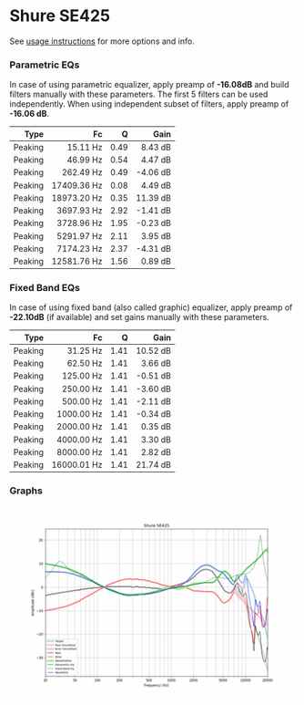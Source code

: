 # Shure SE425
See [usage instructions](https://github.com/jaakkopasanen/AutoEq#usage) for more options and info.

### Parametric EQs
In case of using parametric equalizer, apply preamp of **-16.08dB** and build filters manually
with these parameters. The first 5 filters can be used independently.
When using independent subset of filters, apply preamp of **-16.06 dB**.

| Type    | Fc          |    Q | Gain     |
|--------:|------------:|-----:|---------:|
| Peaking | 15.11 Hz    | 0.49 | 8.43 dB  |
| Peaking | 46.99 Hz    | 0.54 | 4.47 dB  |
| Peaking | 262.49 Hz   | 0.49 | -4.06 dB |
| Peaking | 17409.36 Hz | 0.08 | 4.49 dB  |
| Peaking | 18973.20 Hz | 0.35 | 11.39 dB |
| Peaking | 3697.93 Hz  | 2.92 | -1.41 dB |
| Peaking | 3728.96 Hz  | 1.95 | -0.23 dB |
| Peaking | 5291.97 Hz  | 2.11 | 3.95 dB  |
| Peaking | 7174.23 Hz  | 2.37 | -4.31 dB |
| Peaking | 12581.76 Hz | 1.56 | 0.89 dB  |

### Fixed Band EQs
In case of using fixed band (also called graphic) equalizer, apply preamp of **-22.10dB**
(if available) and set gains manually with these parameters.

| Type    | Fc          |    Q | Gain     |
|--------:|------------:|-----:|---------:|
| Peaking | 31.25 Hz    | 1.41 | 10.52 dB |
| Peaking | 62.50 Hz    | 1.41 | 3.66 dB  |
| Peaking | 125.00 Hz   | 1.41 | -0.51 dB |
| Peaking | 250.00 Hz   | 1.41 | -3.60 dB |
| Peaking | 500.00 Hz   | 1.41 | -2.11 dB |
| Peaking | 1000.00 Hz  | 1.41 | -0.34 dB |
| Peaking | 2000.00 Hz  | 1.41 | 0.35 dB  |
| Peaking | 4000.00 Hz  | 1.41 | 3.30 dB  |
| Peaking | 8000.00 Hz  | 1.41 | 2.82 dB  |
| Peaking | 16000.01 Hz | 1.41 | 21.74 dB |

### Graphs
![](./Shure%20SE425.png)
